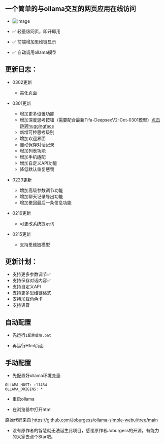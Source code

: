 

## 一个简单的与ollama交互的网页应用在线访问

- ![image](https://github.com/user-attachments/assets/d4be109b-0bdd-4351-9326-0258c35923e5)

- ✅ 轻量级网页，即开即用

- ✅ 前端增加思维链显示

- ✅ 自动调用ollama模型

## 更新日志：

- 0302更新

  - 美化页面

- 0301更新

  - 增加更多设置功能
  - 增加深度思考按钮（需要配合最新Tifa-DeepsexV2-Cot-0301模型）[点击跳转huggingface](https://huggingface.co/ValueFX9507/Tifa-DeepsexV2-7b-MGRPO-GGUF-Q4)
  - 新增可控思考级别
  - 增加欢迎界面
  - 自动保存对话记录
  - 增加列表功能
  - 增加手机适配
  - 增加自定义API功能
  - 降低默认重复惩罚
    
- 0223更新

  - 增加高级参数调节功能
  - 增加聊天记录导出功能
  - 增加撤回最后一条信息功能
 
- 0216更新

  - 可更改系统提示词
 
- 0215更新

  - 支持思维链模型

 
## 更新计划：

- 支持更多参数调节✅
- 支持保存对话内容✅
- 支持自定义API
- 支持更多思维链格式
- 支持加载角色卡
- 支持语音


## 自动配置

- 先运行`1配置后端.bat`

- 再运行Html页面



## 手动配置

- 先配置好ollama环境变量:

```
OLLAMA_HOST: :11434
OLLAMA_ORIGINS: *
```

- 重启ollama

- 在浏览器中打开html


原始代码来自
https://github.com/Joburgess/ollama-simple-webui/tree/main

- 没有原作者的智慧就无法诞生此项目，感谢原作者Joburgess的开源，有能力的大家去点个Star吧。
